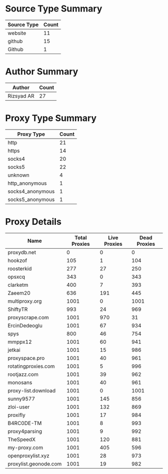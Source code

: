 # Source Type Summary

| Source Type | Count |
|-------------|-------|
| website | 11 |
| github | 15 |
| Github | 1 |


# Author Summary

| Author | Count |
|--------|-------|
| Rizsyad AR | 27 |


# Proxy Type Summary

| Proxy Type | Count |
|------------|-------|
| http | 21 |
| https | 14 |
| socks4 | 20 |
| socks5 | 22 |
| unknown | 4 |
| http_anonymous | 1 |
| socks4_anonymous | 1 |
| socks5_anonymous | 1 |


# Proxy Details

| Name | Total Proxies | Live Proxies | Dead Proxies |
|------|---------------|--------------|---------------|
| proxydb.net | 0 | 0 | 0 |
| hookzof | 105 | 1 | 104 |
| roosterkid | 277 | 27 | 250 |
| opsxcq | 343 | 0 | 343 |
| clarketm | 400 | 7 | 393 |
| Zaeem20 | 636 | 191 | 445 |
| multiproxy.org | 1001 | 0 | 1001 |
| ShiftyTR | 993 | 24 | 969 |
| proxyscrape.com | 1001 | 970 | 31 |
| ErcinDedeoglu | 1001 | 67 | 934 |
| spys | 800 | 46 | 754 |
| mmppx12 | 1001 | 60 | 941 |
| jetkai | 1001 | 15 | 986 |
| proxyspace.pro | 1001 | 40 | 961 |
| rotatingproxies.com | 1001 | 5 | 996 |
| rootjazz.com | 1001 | 39 | 962 |
| monosans | 1001 | 40 | 961 |
| proxy-list.download | 1001 | 0 | 1001 |
| sunny9577 | 1001 | 145 | 856 |
| zloi-user | 1001 | 132 | 869 |
| proxifly | 1001 | 17 | 984 |
| B4RC0DE-TM | 1001 | 8 | 993 |
| proxy4parsing | 1001 | 9 | 992 |
| TheSpeedX | 1001 | 120 | 881 |
| my-proxy.com | 1001 | 405 | 596 |
| openproxylist.xyz | 1001 | 28 | 973 |
| proxylist.geonode.com | 1001 | 19 | 982 |
